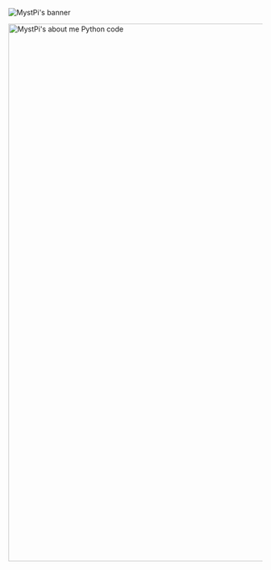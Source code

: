 ![MystPi's banner](https://user-images.githubusercontent.com/86574651/125128945-bf28bb80-e0cc-11eb-8c47-dde2085dbf27.png)

<img width="1067" alt="MystPi's about me Python code" src="https://user-images.githubusercontent.com/86574651/126005938-bcbb3915-d63d-4e73-bcf4-744c9e08f589.png">
